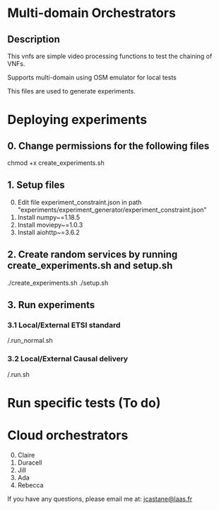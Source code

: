 # Multi-domain Orchestrators
## Description

This vnfs are simple video processing functions to test the chaining of VNFs.

Supports multi-domain using OSM emulator for local tests

This files are used to generate experiments.

# Deploying experiments

## 0. Change permissions for the following files
chmod +x create_experiments.sh

## 1. Setup files
0) Edit file experiment_constraint.json in path "experiments/experiment_generator/experiment_constraint.json"
1) Install numpy~=1.18.5
2) Install moviepy~=1.0.3
3) Install aiohttp~=3.6.2

## 2. Create random services by running create_experiments.sh and setup.sh
./create_experiments.sh
./setup.sh

## 3. Run experiments

### 3.1 Local/External ETSI standard
/.run_normal.sh

### 3.2 Local/External Causal delivery
/.run.sh

# Run specific tests (To do)


# Cloud orchestrators
0) Claire 
1) Duracell
2) Jill
3) Ada
4) Rebecca

If you have any questions, please email me at: jcastane@laas.fr